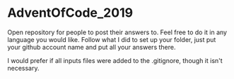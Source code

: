 # AdventOfCode_2019

Open repository for people to post their answers to.
Feel free to do it in any language you would like.
Follow what I did to set up your folder, just put your github account name and put all your answers there.

I would prefer if all inputs files were added to the .gitignore, though it isn't necessary.
